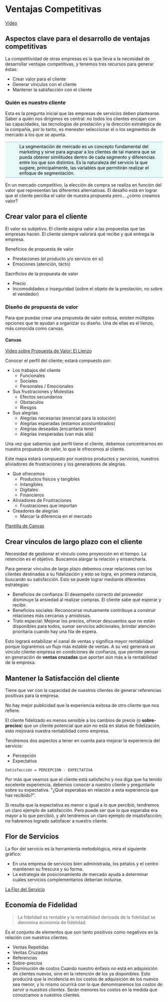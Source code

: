 # Ventajas Competitivas

[Video](https://youtu.be/LCwj37Sidlw ':include :type=iframe width=100% height=400px')

## Aspectos clave para el desarrollo de ventajas competitivas

La competitividad de otras empresas es la que lleva a la necesidad de desarrollar ventajas competitivas, y tenemos tres recursos para generar éstas:

* Crear valor para el cliente
* Generar vínculos con el cliente
* Mantener la satisfacción con el cliente

### Quién es nuestro cliente

Esta es la pregunta inicial que las empresas de servicios deben plantearse. Saber a quién nos dirigimos es central: no todos los clientes encajan con las capacidades, las tecnologías de prestación y la dirección estratégica de la compañía, por lo tanto, es menester seleccionar el o los segmentos de mercado a los que se apunta.

<div style="background: #e7f9f8 url(../assets/img/clave.png) center no-repeat; background-position: 15px 50%; text-align: left; padding: 5px 20px 5px 45px; border-top: 2px solid #b5d4fe; border-bottom: 2px solid #b5d4fe; color: #000;">
La segmentación de mercado es un concepto fundamental del marketing y sirve para agrupar a los clientes de tal manera que se pueda obtener similitudes dentro de cada segmento y diferencias entre los que son distintos. Es la naturaleza del servicio la que sugiere, principalmente, las variables que permitirán realizar el enfoque de segmentación.
</div>

En un mercado competitivo, la elección de compra se realiza en función del valor que representan las diferentes alternativas. El desafío está en lograr que el cliente perciba el valor de nuestra propuesta pero... ¿cómo creamos valor?

## Crear valor para el cliente

El valor es subjetivo. El cliente asigna valor a las propuestas que las empresas hacen.
El cliente siempre valorará qué recibe y qué entrega la empresa.

Beneficios de propuesta de valor

* Prestaciones (el producto y/o servicio en sí)
* Emociones (atención, tácto)

Sacrificios de la propuesta de valor

* Precio
* Incomodidades o inseguridad (sobre el objeto de la prestación, no sobre el vendedor)

### Diseño de propuesta de valor

Para que puedas crear una propuesta de valor exitosa, existen múltiples opciones que te ayudan a organizar su diseño. Una de ellas es el lienzo, más conocida como canvas.

#### Canvas

[Video sobre Propuesta de Valor: El Lienzo](https://youtu.be/ZCJC1hI6qWQ)

Conocer el perfil del cliente; estará compuesto por:

* Los trabajos del cliente
  * Funcionales
  * Sociales
  * Personales / Emocionales
* Sus frustraciones y Molestias
  * Efectos secundarios
  * Obstaculos
  * Riesgos
* Sus alegrías
  * Alegrías necesarias (esencial para la solución)
  * Alegrías esperadas (estamos acostumbrados)
  * Alegrías deseadas (encantaría tener)
  * Alegrías inesperadas (van más allá)

Una vez que sabemos qué perfil tiene el cliente, debemos concentrarnos en nuestra propuesta de valor, lo que le ofrecemos al cliente.

Este mapa estará compuesto por nuestros productos y servicios, nuestros aliviadores de frustraciones y los generadores de alegrías.

* Qué ofrecemos
  * Productos físicos y tangibles
  * Intangibles
  * Digitales
  * Financieros
* Aliviadores de Frustraciones
  * Frustraciones que importan
* Creadores de alegrías
  * Marcar la diferencia en el mercado

[Plantilla de Canvas](https://view.genial.ly/5c93d7576f346c7226430f44 ':include :type=iframe width=100% height=400px')

## Crear vinculos de largo plazo con el cliente

Necesidad de gestionar el vínculo como proyección en el tiempo. La retención es el objetivo.
Buscamos alargar la relación y ensancharla.

Para generar vínculos de largo plazo debemos crear relaciones con los clientes destinadas a su fidelización y esto se logra, en primera instancia, buscando su satisfacción. Esto se puede lograr mediante diferentes estrategias:

* Beneficios de confianza: El desempeño correcto del proveedor disminuye la ansiedad al realizar compras. El cliente sabe qué esperar y recibir. 
* Beneficios sociales: Reconocerse mutuamente contribuye a construir relaciones más cercanas y amistosas.
* Trato especial: Mejorar los precios, ofrecer descuentos que no están disponibles para todos, sumar servicios adicionales, brindar atención prioritaria cuando hay una fila de espera.

Esto logrará estabilizar el canal de ventas y significa mayor rentabilidad porque lograremos un flujo más estable de ventas. A su vez generará un vínculo cliente-empresa en condiciones de confianza, que permite pensar en generación de **ventas cruzadas** que aportan aún más a la rentabilidad de la empresa.

## Mantener la Satisfacción del cliente

Tiene que ver con la capacidad de nuestros clientes de generar referencias positivas para la empresa.

No hay mejor publicidad que la experiencia exitosa de otro cliente que nos refiere.

El cliente fidelizado es menos sensible a los cambios de precio (o **sobre-precios**) que un cliente potencial que aún no está en status de fidelización, esto mejorará nuestra rentabilidad como empresa.

Tendremos dos aspectos a tener en cuenta para mejorar la experiencia del servicio:

* Percepción
* Expectativa

`Satisfacción = PERCEPCION - EXPECTATIVA`

Por más que veamos que el cliente está satisfecho y nos diga que ha tenido excelente experiencia, debemos conocer a nuestro cliente y preguntarle sobre su expectativa. "¿Qué esperabas en relación a esta experiencia que has recibido?".

Si resulta que la expectativa es menor o igual a lo que percibió, tendremos un claro ejemplo de satisfacción. Pero puede ser que lo que esperaba era mayor a lo que percibió, y ahí tendremos un claro ejemplo de insatisfacción; no habremos logrado satisfacer a nuestro cliente.

## Flor de Servicios

La flor del servicio es la herramienta metodológica, mira el siguiente gráfico:

* En una empresa de servicios bien administrada, los pétalos y el centro mantienen su frescura y su forma.
* La estrategia de posicionamiento de mercado ayuda a determinar cuáles servicios complementarios deberían incluirse.

[La Flor del Servicio](https://view.genial.ly/5c880efd68711f76b98788ec ':include :type=iframe width=100% height=400px')

## Economía de Fidelidad

>La fidelidad es rentable y la rentabilidad derivada de la fidelidad se denomina economía de fidelidad.  

Es el conjunto de elementos que son tanto positivos como negativos en la relación con nuestros clientes.

* Ventas Repetidas
* Ventas Cruzadas
* Referencias
* Sobre-precios
* Disminución de costos
    Cuando nuestro énfasis no está en adquisición de clientes nuevos, sino en la retención de los ya disponibles.
    Esto producirá que la incidencia en los costos de adquisición de los nuevos sea menor, y lo mismo ocurrirá con lo que denominaremos los *costos de servir a nuestros clientes*. Serán menores los costos en la medida que conozcamos a nuestros clientes.

